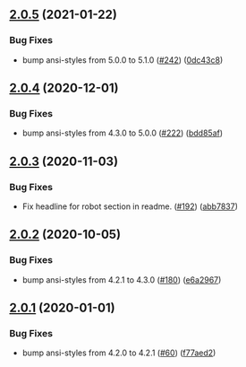 ## [2.0.5](https://github.com/thenativeweb/isansi/compare/2.0.4...2.0.5) (2021-01-22)


### Bug Fixes

* bump ansi-styles from 5.0.0 to 5.1.0 ([#242](https://github.com/thenativeweb/isansi/issues/242)) ([0dc43c8](https://github.com/thenativeweb/isansi/commit/0dc43c8b0411ecfaf2806949641715ddeb2fa748))

## [2.0.4](https://github.com/thenativeweb/isansi/compare/2.0.3...2.0.4) (2020-12-01)


### Bug Fixes

* bump ansi-styles from 4.3.0 to 5.0.0 ([#222](https://github.com/thenativeweb/isansi/issues/222)) ([bdd85af](https://github.com/thenativeweb/isansi/commit/bdd85afa98abd6c39bb9f5db3a233277007297a5))

## [2.0.3](https://github.com/thenativeweb/isansi/compare/2.0.2...2.0.3) (2020-11-03)


### Bug Fixes

* Fix headline for robot section in readme. ([#192](https://github.com/thenativeweb/isansi/issues/192)) ([abb7837](https://github.com/thenativeweb/isansi/commit/abb78372ecc82cf9bf172b9e74f57436f6e8d705))

## [2.0.2](https://github.com/thenativeweb/isansi/compare/2.0.1...2.0.2) (2020-10-05)


### Bug Fixes

* bump ansi-styles from 4.2.1 to 4.3.0 ([#180](https://github.com/thenativeweb/isansi/issues/180)) ([e6a2967](https://github.com/thenativeweb/isansi/commit/e6a2967b52b62c8d92f38157280c4e3f2c475f34))

## [2.0.1](https://github.com/thenativeweb/isansi/compare/2.0.0...2.0.1) (2020-01-01)


### Bug Fixes

* bump ansi-styles from 4.2.0 to 4.2.1 ([#60](https://github.com/thenativeweb/isansi/issues/60)) ([f77aed2](https://github.com/thenativeweb/isansi/commit/f77aed2df0a005ab97346d6dd3d66d56a56bae7b))

